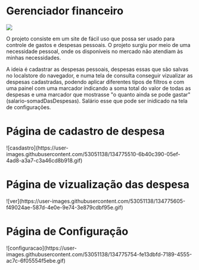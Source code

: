 
<h1>Gerenciador financeiro</h1>
<img src="https://user-images.githubusercontent.com/53051138/132551334-924f6cf3-6d11-44fc-8910-ec3120785ec4.png" ></body>

<p>
     O projeto consiste em um site de fácil uso que possa ser usado para controle de gastos e despesas pessoais. O projeto surgiu por meio de uma necessidade pessoal, onde os disponíveis no mercado não atendiam às minhas necessidades.</p> 
     <p>
     A ideia é cadastrar as despesas pessoais, despesas essas que são salvas no localstore do navegador, e numa tela de consulta
     conseguir vizualizar as despesas cadastradas, podendo aplicar diferentes tipos de filtros e com uma painel com uma marcador  indicando a soma total do valor de todas as despesas e uma marcador que mostrasse "o quanto ainda se pode gastar" (salario-somadDasDespesas). Salário esse que pode ser inidicado na tela de configurações.</p>

<h1>Página de cadastro de despesa</h1>
![casdastro](https://user-images.githubusercontent.com/53051138/134775510-6b40c390-05ef-4ad8-a3a7-c3a46cd8b918.gif)


<h1>Página de vizualização das despesa</h1>
![ver](https://user-images.githubusercontent.com/53051138/134775605-f49024ae-587d-4e0e-9e74-3e879cdbf95e.gif)

<h1>Página de Configuração</h1>
![configuracao](https://user-images.githubusercontent.com/53051138/134775754-fe13dbfd-7189-4555-ac7c-6f05554f5ebe.gif)








